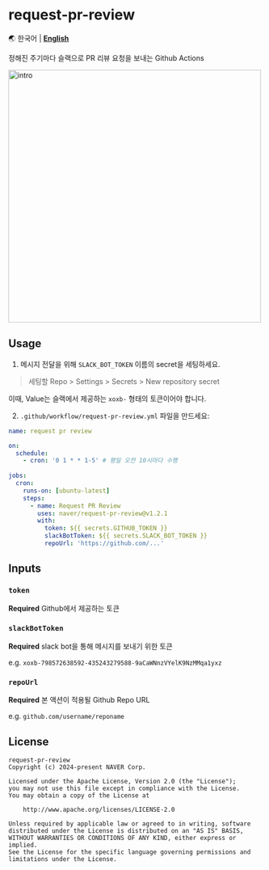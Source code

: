 # request-pr-review

🌏 한국어 | [**English**](README.en.md)

정해진 주기마다 슬랙으로 PR 리뷰 요청을 보내는 Github Actions

<img src=https://github.com/user-attachments/assets/a61bc6b7-fffb-449e-9c89-483a198d91ad width="500" alt="intro">

## Usage

1. 메시지 전달을 위해 `SLACK_BOT_TOKEN` 이름의 secret을 세팅하세요.

> 세팅할 Repo > Settings > Secrets > New repository secret

이때, Value는 슬랙에서 제공하는 `xoxb-` 형태의 토큰이어야 합니다.

2. `.github/workflow/request-pr-review.yml` 파일을 만드세요:

```yml
name: request pr review

on:
  schedule:
    - cron: '0 1 * * 1-5' # 평일 오전 10시마다 수행
    
jobs:
  cron:
    runs-on: [ubuntu-latest]
    steps:
      - name: Request PR Review
        uses: naver/request-pr-review@v1.2.1
        with:
          token: ${{ secrets.GITHUB_TOKEN }}
          slackBotToken: ${{ secrets.SLACK_BOT_TOKEN }}
          repoUrl: 'https://github.com/...'
```

## Inputs

### `token`

**Required** Github에서 제공하는 토큰

### `slackBotToken`

**Required** slack bot을 통해 메시지를 보내기 위한 토큰

e.g. `xoxb-798572638592-435243279588-9aCaWNnzVYelK9NzMMqa1yxz`

### `repoUrl`

**Required** 본 액션이 적용될 Github Repo URL

e.g. `github.com/username/reponame`

## License

```
request-pr-review
Copyright (c) 2024-present NAVER Corp.

Licensed under the Apache License, Version 2.0 (the "License");
you may not use this file except in compliance with the License.
You may obtain a copy of the License at

    http://www.apache.org/licenses/LICENSE-2.0

Unless required by applicable law or agreed to in writing, software
distributed under the License is distributed on an "AS IS" BASIS,
WITHOUT WARRANTIES OR CONDITIONS OF ANY KIND, either express or implied.
See the License for the specific language governing permissions and
limitations under the License.
```
